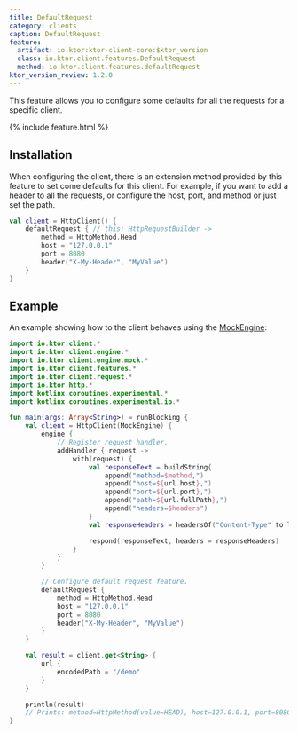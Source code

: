 ```yaml
---
title: DefaultRequest
category: clients
caption: DefaultRequest
feature:
  artifact: io.ktor:ktor-client-core:$ktor_version
  class: io.ktor.client.features.DefaultRequest
  method: io.ktor.client.features.defaultRequest
ktor_version_review: 1.2.0
---
```


This feature allows you to configure some defaults for all the requests for a specific client.

{% include feature.html %}

## Installation

When configuring the client, there is an extension method provided by this feature to set come defaults for this client.
For example, if you want to add a header to all the requests, or configure the host, port, and method or just set the path.

```kotlin
val client = HttpClient() {
    defaultRequest { // this: HttpRequestBuilder ->
        method = HttpMethod.Head
        host = "127.0.0.1"
        port = 8080
        header("X-My-Header", "MyValue")
    }
}
```

## Example

An example showing how to the client behaves using the [MockEngine](/clients/http-client/testing.html):

```kotlin
import io.ktor.client.*
import io.ktor.client.engine.*
import io.ktor.client.engine.mock.*
import io.ktor.client.features.*
import io.ktor.client.request.*
import io.ktor.http.*
import kotlinx.coroutines.experimental.*
import kotlinx.coroutines.experimental.io.*

fun main(args: Array<String>) = runBlocking {
    val client = HttpClient(MockEngine) {
        engine {
            // Register request handler.
            addHandler { request ->
                with(request) {
                    val responseText = buildString{
                        append("method=$method,")
                        append("host=${url.host},")
                        append("port=${url.port},")
                        append("path=${url.fullPath},")
                        append("headers=$headers")
                    }
                    val responseHeaders = headersOf("Content-Type" to listOf(ContentType.Text.Plain.toString()))

                    respond(responseText, headers = responseHeaders)
                }
            }
        }

        // Configure default request feature.
        defaultRequest {
            method = HttpMethod.Head
            host = "127.0.0.1"
            port = 8080
            header("X-My-Header", "MyValue")
        }
    }

    val result = client.get<String> {
        url {
            encodedPath = "/demo"
        }
    }

    println(result)
    // Prints: method=HttpMethod(value=HEAD), host=127.0.0.1, port=8080, path=/demo, headers=Headers [X-My-Header=[MyValue], Accept=[*/*]]
}

```
